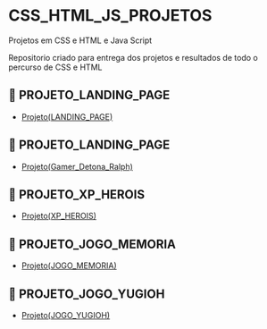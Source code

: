 # CSS_HTML_JS_PROJETOS
Projetos em CSS e HTML e Java Script

Repositorio criado para entrega dos projetos e resultados de todo o percurso de CSS e HTML 


## 🔗 PROJETO_LANDING_PAGE
- [Projeto(LANDING_PAGE)](https://github.com/Car-Lopes/CSS_HTML_PROJETOS/tree/master/Landing_Page)

## 🔗 PROJETO_LANDING_PAGE
- [Projeto(Gamer_Detona_Ralph)](https://github.com/Car-Lopes/CSS_HTML_PROJETOS/tree/master/Gamer/Detona_ralph)

## 🔗 PROJETO_XP_HEROIS
- [Projeto(XP_HEROIS)](https://github.com/Car-Lopes/CSS_HTML_PROJETOS/tree/master/Desafio_XP_heroi)

## 🔗 PROJETO_JOGO_MEMORIA
- [Projeto(JOGO_MEMORIA)](https://github.com/Car-Lopes/CSS_HTML_PROJETOS/tree/master/Memory_game)

## 🔗 PROJETO_JOGO_YUGIOH
- [Projeto(JOGO_YUGIOH)](https://github.com/Car-Lopes/CSS_HTML_PROJETOS/tree/master/Yugioh_game)

